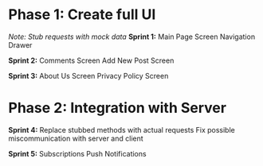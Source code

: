# Phase 1: Create full UI
*Note: Stub requests with mock data*
**Sprint 1:**
Main Page Screen
Navigation Drawer

**Sprint 2:**
Comments Screen
Add New Post Screen

**Sprint 3:**
About Us Screen
Privacy Policy Screen

# Phase 2: Integration with Server
**Sprint 4:**
Replace stubbed methods with actual requests
Fix possible miscommunication with server and client

**Sprint 5:**
Subscriptions
Push Notifications

